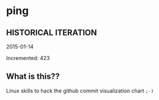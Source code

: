 # ping

## HISTORICAL ITERATION
2015-01-14

Incremented: 423

## What is this?? 
Linux skills to hack the github commit visualization chart `;-)`
